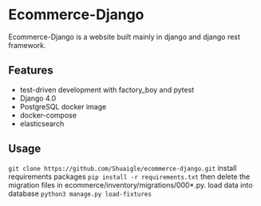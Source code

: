 # Ecommerce-Django

Ecommerce-Django is a website built mainly in django and django rest framework.

## Features

-  test-driven development with factory_boy and pytest
-  Django 4.0
-  PostgreSQL docker image
-  docker-compose
-  elasticsearch

## Usage

``git clone https://github.com/Shuaigle/ecommerce-django.git``
install requirements packages
``pip install -r requirements.txt``
then delete the migration files in ecommerce/inventory/migrations/000*.py.
load data into database
``python3 manage.py load-fixtures``